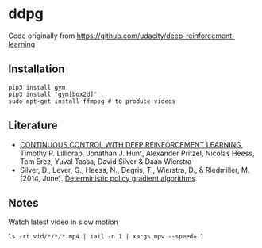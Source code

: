 # ddpg
Code originally from https://github.com/udacity/deep-reinforcement-learning
## Installation
```
pip3 install gym
pip3 install 'gym[box2d]'
sudo apt-get install ffmpeg # to produce videos
```
## Literature
 - [CONTINUOUS CONTROL WITH DEEP REINFORCEMENT LEARNING](https://arxiv.org/abs/1509.02971), Timothy P. Lillicrap, Jonathan J. Hunt, Alexander Pritzel, Nicolas Heess, Tom Erez, Yuval Tassa, David Silver & Daan Wierstra
 - Silver, D., Lever, G., Heess, N., Degris, T., Wierstra, D., & Riedmiller, M. (2014, June). [Deterministic policy gradient algorithms](http://www.jmlr.org/proceedings/papers/v32/silver14.pdf).

## Notes
Watch latest video in slow motion
```
ls -rt vid/*/*/*.mp4 | tail -n 1 | xargs mpv --speed=.1
```
